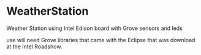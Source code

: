 # WeatherStation
Weather Station using Intel Edison board with Grove sensors and leds

use will need Grove libraries that came with the Eclipse that was download at the Intel Roadshow.


